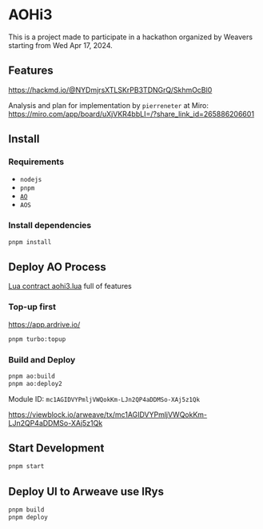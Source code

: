 # AOHi3

This is a project made to participate in a hackathon organized by Weavers starting from Wed Apr 17, 2024.

## Features

https://hackmd.io/@NYDmjrsXTLSKrPB3TDNGrQ/SkhmOcBl0

Analysis and plan for implementation by `pierreneter` at Miro: https://miro.com/app/board/uXjVKR4bbLI=/?share_link_id=265886206601

## Install

### Requirements

- `nodejs`
- `pnpm`
- [`AO`](./ao/README.md)
- `AOS`

### Install dependencies

```bash
pnpm install
```

## Deploy AO Process

[Lua contract aohi3.lua](./ao//aohi3.lua) full of features

### Top-up first

https://app.ardrive.io/

```bash
pnpm turbo:topup
```

### Build and Deploy

```bash
pnpm ao:build
pnpm ao:deploy2
```

Module ID: `mc1AGIDVYPmljVWQokKm-LJn2QP4aDDMSo-XAj5z1Qk`

https://viewblock.io/arweave/tx/mc1AGIDVYPmljVWQokKm-LJn2QP4aDDMSo-XAj5z1Qk

## Start Development

```bash
pnpm start
```

## Deploy UI to Arweave use IRys

```bash
pnpm build
pnpm deploy
```

